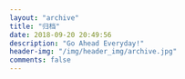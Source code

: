```yaml
---
layout: "archive"
title: "归档"
date: 2018-09-20 20:49:56
description: "Go Ahead Everyday!"
header-img: "/img/header_img/archive.jpg"
comments: false
---
```


